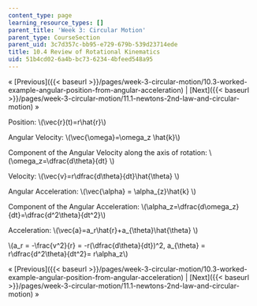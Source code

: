 ```yaml
---
content_type: page
learning_resource_types: []
parent_title: 'Week 3: Circular Motion'
parent_type: CourseSection
parent_uid: 3c7d357c-bb95-e729-679b-539d23714ede
title: 10.4 Review of Rotational Kinematics
uid: 51b4cd02-6a4b-bc73-6234-4bfeed548a95
---
```


« [Previous]({{< baseurl >}}/pages/week-3-circular-motion/10.3-worked-example-angular-position-from-angular-acceleration) | [Next]({{< baseurl >}}/pages/week-3-circular-motion/11.1-newtons-2nd-law-and-circular-motion) »

Position: \\(\\vec{r}(t)=r\\hat{r}\\)

Angular Velocity: \\(\\vec{\\omega}=\\omega\_z \\hat{k}\\)

Component of the Angular Velocity along the axis of rotation: \\(\\omega\_z=\\dfrac{d\\theta}{dt} \\)

Velocity: \\(\\vec{v}=r\\dfrac{d\\theta}{dt}\\hat{\\theta} \\)

Angular Acceleration: \\(\\vec{\\alpha} = \\alpha\_{z}\\hat{k} \\)

Component of the Angular Acceleration: \\(\\alpha\_z=\\dfrac{d\\omega\_z}{dt}=\\dfrac{d^2\\theta}{dt^2}\\)

Acceleration: \\(\\vec{a}=a\_r\\hat{r}+a\_{\\theta}\\hat{\\theta} \\)

\\(a\_r = -\\frac{v^2}{r} = -r(\\dfrac{d\\theta}{dt})^2, a\_{\\theta} = r\\dfrac{d^2\\theta}{dt^2}= r\\alpha\_z\\)

« [Previous]({{< baseurl >}}/pages/week-3-circular-motion/10.3-worked-example-angular-position-from-angular-acceleration) | [Next]({{< baseurl >}}/pages/week-3-circular-motion/11.1-newtons-2nd-law-and-circular-motion) »
